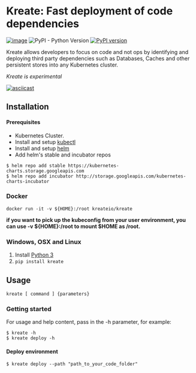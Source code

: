 # Kreate: Fast deployment of code dependencies

[![image](https://travis-ci.org/kreate-io/kreate.svg?branch=master)](https://travis-ci.org/kreate-io/kreate)
![PyPI - Python Version](https://img.shields.io/pypi/pyversions/Django.svg)
[![PyPI version](https://badge.fury.io/py/Kreate.svg)](https://badge.fury.io/py/Kreate)

Kreate allows developers to focus on code and not ops by identifying and deploying third party dependencies such as Databases, Caches and other persistent stores into any Kubernetes cluster.

*Kreate is experimental*

[![asciicast](https://asciinema.org/a/178016.png)](https://asciinema.org/a/178016)

## Installation

#### Prerequisites 
* Kubernetes Cluster.
* Install and setup [kubectl](https://kubernetes.io/docs/tasks/tools/install-kubectl/)
* Install and setup [helm](https://docs.helm.sh/using_helm/)
* Add helm's stable and incubator repos
```
$ helm repo add stable https://kubernetes-charts.storage.googleapis.com
$ helm repo add incubator http://storage.googleapis.com/kubernetes-charts-incubator
```

### Docker
```
docker run -it -v ${HOME}:/root kreateio/kreate
```

**if you want to pick up the kubeconfig from your user environment, you can use -v ${HOME}:/root to mount $HOME as /root.**

### Windows, OSX and Linux

1. Install [Python 3](https://www.python.org/downloads/release/python-365/)
2. ```pip install kreate```

## Usage
```
kreate [ command ] {parameters}
 ```

### Getting started
For usage and help content, pass in the -h parameter, for example:
```
$ kreate -h
$ kreate deploy -h
```

#### Deploy environment
```
$ kreate deploy --path "path_to_your_code_folder"
```
